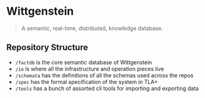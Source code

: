 # Wittgenstein
> A semantic, real-time, distributed, knowledge database.

## Repository Structure

* `/factdb` is the core semantic database of Wittgenstein
* `/io` is where all the infrastructure and operation pieces live
* `/schemata` has the definitions of all the schemas used across the repos
* `/spec` has the formal specification of the system in TLA+
* `/tools` has a bunch of assorted cli tools for importing and exporting data
